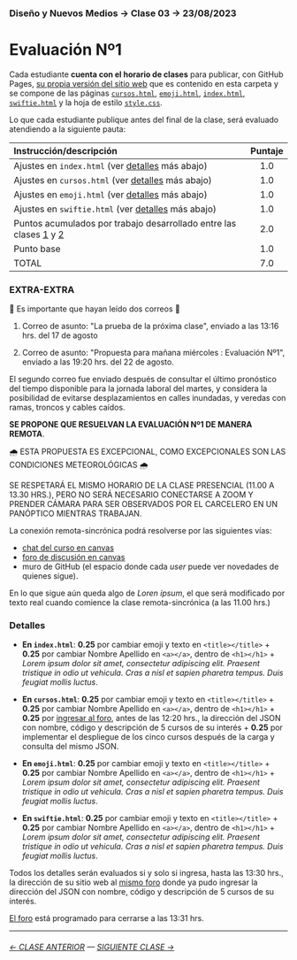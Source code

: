 ### Diseño y Nuevos Medios → Clase 03 → 23/08/2023

# Evaluación Nº1

Cada estudiante **cuenta con el horario de clases** para publicar, con GitHub Pages, [su propia versión del sitio web](https://profesorfaco.github.io/dno037-2023-2/clase-03/) que es contenido en esta carpeta y se compone de las páginas [`cursos.html`](https://github.com/profesorfaco/dno037-2023-2/blob/main/clase-03/cursos.html), [`emoji.html`](https://github.com/profesorfaco/dno037-2023-2/blob/main/clase-03/emoji.html), [`index.html`](https://github.com/profesorfaco/dno037-2023-2/blob/main/clase-03/index.html), [`swiftie.html`](https://github.com/profesorfaco/dno037-2023-2/blob/main/clase-03/swiftie.html) y la hoja de estilo [`style.css`](https://github.com/profesorfaco/dno037-2023-2/blob/main/clase-03/style.css).

Lo que cada estudiante publique antes del final de la clase, será evaluado atendiendo a la siguiente pauta:

| Instrucción/descripción |  Puntaje | 
|:------------------------|:--------:|
| Ajustes en `index.html` (ver [detalles](d#detalles) más abajo) | 1.0 |
| Ajustes en `cursos.html` (ver [detalles](#detalles) más abajo) | 1.0 |
| Ajustes en `emoji.html` (ver [detalles](#detalles) más abajo) | 1.0 |
| Ajustes en `swiftie.html` (ver [detalles](#detalles) más abajo) | 1.0 |
| Puntos acumulados por trabajo desarrollado entre las clases [1](https://github.com/profesorfaco/dno037-2023-2/tree/main/clase-01) y [2](https://github.com/profesorfaco/dno037-2023-2/tree/main/clase-02) | 2.0 |
| Punto base | 1.0 |
| TOTAL  | 7.0 |

### EXTRA-EXTRA

:rotating_light: Es importante que hayan leído dos correos :rotating_light:

1. Correo de asunto: "La prueba de la próxima clase", enviado a las 13:16 hrs. del 17 de agosto

2. Correo de asunto: "Propuesta para mañana miércoles : Evaluación Nº1", enviado a las 19:20 hrs. del 22 de agosto. 

El segundo correo fue enviado después de consultar el último pronóstico del tiempo disponible para la jornada laboral del martes, y considera la posibilidad de evitarse desplazamientos en calles inundadas, y veredas con ramas, troncos y cables caídos. 

**SE PROPONE QUE RESUELVAN LA EVALUACIÓN Nº1 DE MANERA REMOTA**. 

:cloud_with_rain: ESTA PROPUESTA ES EXCEPCIONAL, COMO EXCEPCIONALES SON LAS CONDICIONES METEOROLÓGICAS :cloud_with_rain:

SE RESPETARÁ EL MISMO HORARIO DE LA CLASE PRESENCIAL (11.00 A 13.30 HRS.), PERO NO SERÁ NECESARIO CONECTARSE A ZOOM Y PRENDER CÁMARA PARA SER OBSERVADOS POR EL CARCELERO EN UN PANÓPTICO MIENTRAS TRABAJAN.

La conexión remota-sincrónica podrá resolverse por las siguientes vías: 

- [chat del curso en canvas](https://cursos.canvas.uc.cl/courses/66086/external_tools/44)
- [foro de discusión en canvas](https://cursos.canvas.uc.cl/courses/66086/discussion_topics/666566)
- muro de GitHub (el espacio donde cada *user* puede ver novedades de quienes sigue).

En lo que sigue aún queda algo de *Loren ipsum*, el que será modificado por texto real cuando comience la clase remota-sincrónica (a las 11.00 hrs.)

### Detalles

- **En `index.html`**: **0.25** por cambiar emoji y texto en `<title></title>` + **0.25** por cambiar Nombre Apellido en `<a></a>`, dentro de `<h1></h1>` + *Lorem ipsum dolor sit amet, consectetur adipiscing elit. Praesent tristique in odio ut vehicula. Cras a nisl et sapien pharetra tempus. Duis feugiat mollis luctus*. 

- **En `‌cursos.html`**: **0.25** por cambiar emoji y texto en `<title></title>` + **0.25** por cambiar Nombre Apellido en `<a></a>`, dentro de `<h1></h1>` + **0.25** por [ingresar al foro](https://cursos.canvas.uc.cl/courses/66086/discussion_topics/666566), antes de las 12:20 hrs., la dirección del JSON con nombre, código y descripción de 5 cursos de su interés + **0.25** por implementar el despliegue de los cinco cursos después de la carga y consulta del mismo JSON.

- **En `emoji.html`**: **0.25** por cambiar emoji y texto en `<title></title>` + **0.25** por cambiar Nombre Apellido en `<a></a>`, dentro de `<h1></h1>` + *Lorem ipsum dolor sit amet, consectetur adipiscing elit. Praesent tristique in odio ut vehicula. Cras a nisl et sapien pharetra tempus. Duis feugiat mollis luctus*. 

- **En `‌swiftie.html`**: **0.25** por cambiar emoji y texto en `<title></title>` + **0.25** por cambiar Nombre Apellido en `<a></a>`, dentro de `<h1></h1>` + *Lorem ipsum dolor sit amet, consectetur adipiscing elit. Praesent tristique in odio ut vehicula. Cras a nisl et sapien pharetra tempus. Duis feugiat mollis luctus*.

Todos los detalles serán evaluados si y solo si ingresa, hasta las 13:30 hrs., la dirección de su sitio web al [mismo foro](https://cursos.canvas.uc.cl/courses/66086/discussion_topics/666566) donde ya pudo ingresar la dirección del JSON con nombre, código y descripción de 5 cursos de su interés.

[El foro](https://cursos.canvas.uc.cl/courses/66086/discussion_topics/666566) está programado para cerrarse a las 13:31 hrs.

- - - - - - - 

###### [← CLASE ANTERIOR](https://github.com/profesorfaco/dno037-2023-2/tree/main/clase-02) — [SIGUIENTE CLASE →](https://github.com/profesorfaco/dno037-2023-2/tree/main/clase-04)

